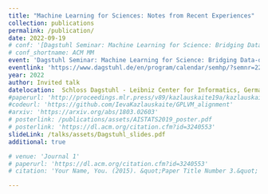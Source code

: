 ```yaml
---
title: "Machine Learning for Sciences: Notes from Recent Experiences"
collection: publications
permalink: /publication/
date: 2022-09-19
# conf: '[Dagstuhl Seminar: Machine Learning for Science: Bridging Data-driven and Mechanistic Modelling](https://www.dagstuhl.de/en/program/calendar/semhp/?semnr=22382)'
# conf_shortname: ACM MM
event: 'Dagstuhl Seminar: Machine Learning for Science: Bridging Data-driven and Mechanistic Modelling'
eventlink: 'https://www.dagstuhl.de/en/program/calendar/semhp/?semnr=22382'
year: 2022
author: Invited talk
datelocation:  Schloss Dagstuhl - Leibniz Center for Informatics, Germany, 19/09/2022
#paperurl: 'http://proceedings.mlr.press/v89/kazlauskaite19a/kazlauskaite19a.pdf'
#codeurl: 'https://github.com/IevaKazlauskaite/GPLVM_alignment'
#arxiv: 'https://arxiv.org/abs/1803.02603'
# posterlink: /publications/assets/AISTATS2019_poster.pdf
# posterlink: 'https://dl.acm.org/citation.cfm?id=3240553'
slideLink: /talks/assets/Dagstuhl_slides.pdf
additional: true

# venue: 'Journal 1'
# paperurl: 'https://dl.acm.org/citation.cfm?id=3240553'
# citation: 'Your Name, You. (2015). &quot;Paper Title Number 3.&quot; <i>Journal 1</i>. 1(3).'

---
```

